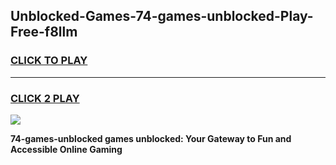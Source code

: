 
## Unblocked-Games-74-games-unblocked-Play-Free-f8llm
<h3>
<a href="https://premium76.site?title=74-games-unblocked&ref=24M">CLICK TO PLAY</a></h3>
<hr>

<h3>
<a href="https://premium76.site?title=74-games-unblocked&ref=24M">CLICK 2 PLAY</a>
  
</h3>

<a href="https://premium76.site?title=74-games-unblocked&ref=24M"><img src="https://clearcache.store/games.png"></a>


**74-games-unblocked games unblocked: Your Gateway to Fun and Accessible Online Gaming**
